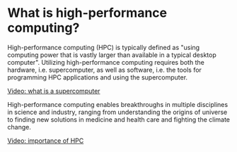 # What is high-performance computing?

High-performance computing (HPC) is typically defined as "using computing power that is vastly 
larger than available in a typical desktop computer". Utilizing high-performance computing requires
both the hardware, i.e. supercomputer, as well as software, i.e. the tools for programming HPC 
applications and using the supercomputer.

[Video: what is a supercomputer](https://youtu.be/mJ3tvjVkCcI)

High-performance computing enables breakthroughs in multiple disciplines in science and industry, 
ranging from understanding the origins of universe to finding new solutions in medicine and health 
care and fighting the climate change.

[Video: importance of HPC](https://www.youtube.com/watch?v=5qDrPhIdgBU&t=25s)
